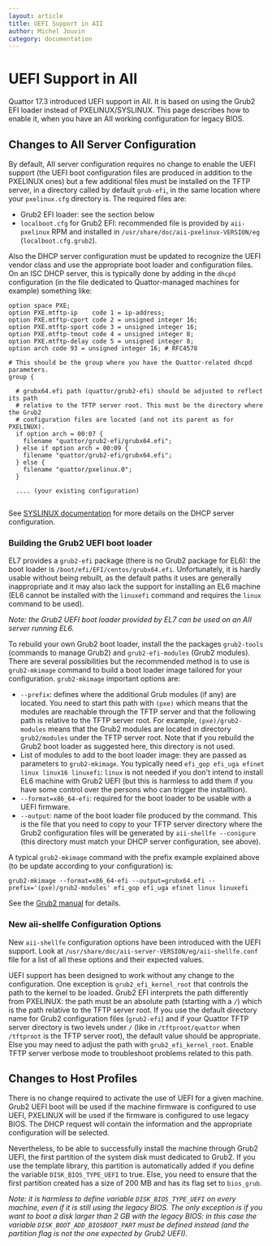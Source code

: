 ```yaml
---
layout: article
title: UEFI Support in AII
author: Michel Jouvin
category: documentation
---
```


# UEFI Support in AII

Quattor 17.3 introduced UEFI support in AII. It is based on using the Grub2 EFI loader instead of PXELINUX/SYSLINUX. This page describes 
how to enable it, when you have an AII working configuration for legacy BIOS.


## Changes to AII Server Configuration

By default, AII server configuration requires no change to enable the UEFI support (the UEFI boot configuration files are produced in 
addition to the PXELINUX ones) but a few additional files must be installed on the TFTP server, in a directory called by default `grub-efi`, 
in the same location where your `pxelinux.cfg` directory is. The required files are:

* Grub2 EFI loader: see the section below
* `localboot.cfg` for Grub2 EFI: recommended file is provided by `aii-pxelinux` RPM and installed in `/usr/share/doc/aii-pxelinux-VERSION/eg` 
  (`localboot.cfg.grub2`).

Also the DHCP server configuration must be updated to recognize the UEFI vendor class and use the appropriate boot loader and configuration files. 
On an ISC DHCP server, this is typically done by adding in the `dhcpd` configuration (in the file dedicated to Quattor-managed machines for 
example) something like:

```
option space PXE;
option PXE.mtftp-ip    code 1 = ip-address;
option PXE.mtftp-cport code 2 = unsigned integer 16;
option PXE.mtftp-sport code 3 = unsigned integer 16;
option PXE.mtftp-tmout code 4 = unsigned integer 8;
option PXE.mtftp-delay code 5 = unsigned integer 8;
option arch code 93 = unsigned integer 16; # RFC4578

# This should be the group where you have the Quattor-related dhcpd parameters.
group {

  # grubx64.efi path (quattor/grub2-efi) should be adjusted to reflect its path
  # relative to the TFTP server root. This must be the directory where the Grub2
  # configuration files are located (and not its parent as for PXELINUX).
  if option arch = 00:07 {
    filename "quattor/grub2-efi/grubx64.efi";
  } else if option arch = 00:09 {
    filename "quattor/grub2-efi/grubx64.efi";
  } else {
    filename "quattor/pxelinux.0";
  }

  .... (your existing configuration)
  
```

See [SYSLINUX documentation](http://www.syslinux.org/wiki/index.php?title=PXELINUX#UEFI) for more details on the DHCP server configuration.

### Building the Grub2 UEFI boot loader

EL7 provides a `grub2-efi` package (there is no Grub2 package for EL6): the boot loader is `/boot/efi/EFI/centos/grubx64.efi`. Unfortunately, it 
is hardly usable without being rebuilt, as the default paths it uses are generally inappropriate and it may also lack the support for installing 
an EL6 machine (EL6 cannot be installed with the `linuxefi` command and requires the `linux` command to be used).

*Note: the Grub2 UEFI boot loader provided by EL7 can be used on an AII server running EL6.*

To rebuild your own Grub2 boot loader, install the the packages `grub2-tools` (commands to manage Grub2) and `grub2-efi-modules` (Grub2 modules). 
There are several possibilities but the recommended method is to use is `grub2-mkimage` command to build a boot loader image tailored for your 
configuration. `grub2-mkimage` important options are:

* `--prefix`: defines where the additional Grub modules (if any) are located. You need 
  to start this path with `(pxe)` which means that the modules are reachable through 
  the TFTP server and that the following path is relative to the TFTP server root. For 
  example, `(pxe)/grub2-modules` means that the Grub2 modules are located in directory 
  `grub2/modules` under the TFTP server root. Note that if you rebuild the Grub2 boot 
  loader as suggested here, this directory is not used.
* List of modules to add to the boot loader image: they are passed as parameters to `grub2-mkimage`. 
  You typically need `efi_gop efi_uga efinet linux linux16 linuxefi`: `linux` is not needed if you 
  don't intend to install EL6 machine with Grub2 UEFI (but this is 
  harmless to add them if you have some control over the persons who can trigger the installtion).
* `--format=x86_64-efi`: required for the boot loader to be usable with a UEFI firmware.
* `--output`: name of the boot loader file produced by the command. This is the file that 
  you need to copy to your TFTP server directory where the Grub2 configuration files will be generated 
  by `aii-shellfe --conigure` (this directory must match your DHCP server configuration, see above).

A typical `grub2-mkimage` command with the prefix example explained above (to be update according to your configuration) is:

```
grub2-mkimage --format=x86_64-efi --output=grubx64.efi --prefix='(pxe)/grub2-modules' efi_gop efi_uga efinet linux linuxefi
```

See the [Grub2 manual](https://www.gnu.org/software/grub/manual/grub.html) for details.

### New aii-shellfe Configuration Options

New `aii-shellfe` configuration options have been introduced with the UEFI support. Look at 
`/usr/share/doc/aii-server-VERSION/eg/aii-shellfe.conf` file for a list of all these options 
and their expected values.

UEFI support has been designed to work without any change to the configuration. One exception 
is `grub2_efi_kernel_root` that controls the path to the kernel to be loaded. Grub2 EFI interprets 
the path differently from PXELINUX: the path must be an absolute path (starting with a `/`) which 
is the path relative to the TFTP server root. If you use the default directory name for Grub2 
configuration files (`grub2-efi`) and if your Quattor TFTP server directory is two levels under 
`/` (like in `/tftproot/quattor` when `/tftproot` is the TFTP server root), the default value should 
be appropriate. Else you may need to adjust the path with `grub2_efi_kernel_root`. Enable TFTP 
server verbose mode to troubleshoot problems related to this path.

## Changes to Host Profiles

There is no change required to activate the use of UEFI for a given machine. Grub2 UEFI boot will 
be used if the machine firmware is configured to use UEFI, PXELINUX will be used if the firmware is 
configured to use legacy BIOS. The DHCP request will contain the information and the appropriate 
configuration will be selected.

Nevertheless, to be able to successfully install the machine through Grub2 UEFI, the first partition 
of the system disk must dedicated to Grub2. If you use the template library, this partition is 
automatically added if you define the variable `DISK_BIOS_TYPE_UEFI` to true. Else, you need to 
ensure that the first partition created has a size of 200 MB and has its flag set to `bios_grub`.

*Note: it is harmless to define variable `DISK_BIOS_TYPE_UEFI` on every machine, even if it is still 
using the legacy BIOS. The only exception is if you want to boot a disk larger than 2 GB with the 
legacy BIOS: in this case the variable `DISK_BOOT_ADD_BIOSBOOT_PART` must be defined instead 
(and the partition flag is not the one expected by Grub2 UEFI).*
